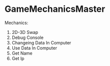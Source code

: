 # GameMechanicsMaster
Mechanics:
1. 2D-3D Swap
2. Debug Console
3. Changeing Data In Computer
4. Use Data In Computer
5. Get Name
6. Get Ip
   
